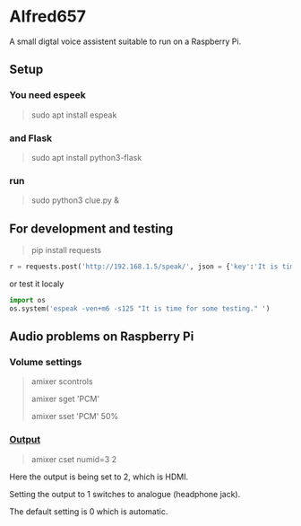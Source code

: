 
# Alfred657 #

A small digtal voice assistent suitable to run on a Raspberry Pi.

## Setup ##

### You need espeek ###

> sudo apt install espeak

### and Flask ###

> sudo apt install python3-flask

### run ###

> sudo python3 clue.py &

[//]: # (
export FLASK_APP=clue.py
export FLASK_ENV=development
flask run --host=0.0.0.0:80
)

## For development and testing ##

> pip install requests

``` python
r = requests.post('http://192.168.1.5/speak/', json = {'key':'It is time for some testing.'})
```

or test it localy

``` python
import os
os.system('espeak -ven+m6 -s125 "It is time for some testing." ')
```

## Audio problems on Raspberry Pi ##

### Volume settings ###

> amixer scontrols
>
> amixer sget 'PCM'
>
> amixer sset 'PCM' 50%

### [Output](https://www.raspberrypi.org/documentation/configuration/audio-config.md "Output") ###

> amixer cset numid=3 2

 Here the output is being set to 2, which is HDMI.

 Setting the output to 1 switches to analogue (headphone jack).

 The default setting is 0 which is automatic.
